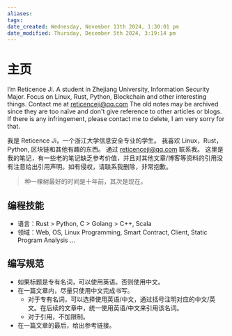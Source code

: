 ```yaml
---
aliases: 
tags: 
date_created: Wednesday, November 13th 2024, 1:30:01 pm
date_modified: Thursday, December 5th 2024, 3:19:14 pm
---
```


# 主页

I’m Reticence Ji. A student in Zhejiang University, Information Security Major. Focus on Linux, Rust, Python, Blockchain and other interesting things. Contact me at reticenceji@qq.com The old notes may be archived since they are too naïve and don't give reference to other articles or blogs. If there is any infringement, please contact me to delete, I am very sorry for that.

我是 Reticence Ji，一个浙江大学信息安全专业的学生。 我喜欢 Linux，Rust，Python, 区块链和其他有趣的东西。 通过 reticenceji@qq.com 联系我。 这里是我的笔记，有一些老的笔记缺乏参考价值，并且对其他文章/博客等资料的引用没有注意给出引用声明。如有侵权，请联系我删除，非常抱歉。

 > 种一棵树最好的时间是十年前，其次是现在。

## 编程技能 

- 语言：Rust > Python, C > Golang > C++, Scala
- 领域：Web, OS, Linux Programming, Smart Contract, Client, Static Program Analysis ...

## 编写规范 

- 如果标题是专有名词，可以使用英语。否则使用中文。
- 在一篇文章内，尽量只使用中文完成书写。
    - 对于专有名词，可以选择使用英语/中文，通过括号注明对应的中文/英文。在后续的文章中，统一使用英语/中文来引用该名词。
    - 对于引用，不加限制。
- 在一篇文章的最后，给出参考链接。
